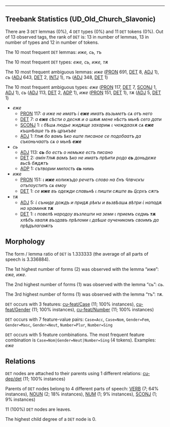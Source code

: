 

--------------------------------------------------------------------------------

## Treebank Statistics (UD_Old_Church_Slavonic)

There are 3 `DET` lemmas (0%), 4 `DET` types (0%) and 11 `DET` tokens (0%).
Out of 13 observed tags, the rank of `DET` is: 13 in number of lemmas, 13 in number of types and 12 in number of tokens.

The 10 most frequent `DET` lemmas: <em>иже, сь, тъ</em>

The 10 most frequent `DET` types:  <em>еже, сь, иже, тѫ</em>

The 10 most frequent ambiguous lemmas: <em>иже</em> ([PRON]() 691, [DET]() 8, [ADJ]() 1), <em>сь</em> ([ADJ]() 643, [DET]() 2, [INTJ]() 1), <em>тъ</em> ([ADJ]() 348, [DET]() 1)

The 10 most frequent ambiguous types:  <em>еже</em> ([PRON]() 117, [DET]() 7, [SCONJ]() 1, [ADJ]() 1), <em>сь</em> ([ADJ]() 113, [DET]() 2, [ADP]() 1), <em>иже</em> ([PRON]() 151, [DET]() 1), <em>тѫ</em> ([ADJ]() 5, [DET]() 1)


* <em>еже</em>
  * [PRON]() 117: <em>а иже не иматъ ꙇ҅ <b>еже</b> иматъ възьметъ сѧ отъ него</em>
  * [DET]() 7: <em>а <b>еже</b> сѣсти о деснѫ и о шѫѭ мене нѣстъ мьнѣ сего дати</em>
  * [SCONJ]() 1: <em>ꙇ бѣшѧ людье жидѫще захариѩ ꙇ чюждаахѫ сѧ <b>еже</b> къшнѣаше тъ въ цръкъве</em>
  * [ADJ]() 1: <em>г҃лѭ бо вамъ ѣко еште писаное се подобаатъ да съконьчаатъ сѧ о мьнѣ <b>еже</b></em>
* <em>сь</em>
  * [ADJ]() 113: <em><b>сь</b> бо естъ о немьже естъ писано</em>
  * [DET]() 2: <em>амін г҃лѭ вамъ ѣко не иматъ прѣити родо <b>сь</b> доньдеже вьсѣ бѫдѫтъ</em>
  * [ADP]() 1: <em>сътвории милость <b>сь</b> нимь</em>
* <em>иже</em>
  * [PRON]() 151: <em>ꙇ <b>иже</b> колижъдо речетъ слово на с҃нъ ч҃лвчскꙑ отъпоуститъ сѧ емоу</em>
  * [DET]() 1: <em>се <b>иже</b> въ одежди славьнѣ ꙇ пишти сѫште вь ц҃срхъ сѫтъ</em>
* <em>тѫ</em>
  * [ADJ]() 5: <em>ꙇ҅ съниде дождъ и придѫ рѣкꙑ и вьзвѣашѧ вѣтри ꙇ҅ нападѫ на храминѫ <b>тѫ</b></em>
  * [DET]() 1: <em>ꙇ повелѣ народоу възлешти на земи ꙇ приемъ седмь <b>тѫ</b> хлѣбъ хвалѫ въздавъ прѣломи ꙇ даѣше оученикомъ своимъ да прѣдълагаѭтъ</em>

## Morphology

The form / lemma ratio of `DET` is 1.333333 (the average of all parts of speech is 3.336884).

The 1st highest number of forms (2) was observed with the lemma “иже”: <em>еже, иже</em>.

The 2nd highest number of forms (1) was observed with the lemma “сь”: <em>сь</em>.

The 3rd highest number of forms (1) was observed with the lemma “тъ”: <em>тѫ</em>.

`DET` occurs with 3 features: [cu-feat/Case]() (11; 100% instances), [cu-feat/Gender]() (11; 100% instances), [cu-feat/Number]() (11; 100% instances)

`DET` occurs with 7 feature-value pairs: `Case=Acc`, `Case=Nom`, `Gender=Fem`, `Gender=Masc`, `Gender=Neut`, `Number=Plur`, `Number=Sing`

`DET` occurs with 5 feature combinations.
The most frequent feature combination is `Case=Nom|Gender=Neut|Number=Sing` (4 tokens).
Examples: <em>еже</em>


## Relations

`DET` nodes are attached to their parents using 1 different relations: [cu-dep/det]() (11; 100% instances)

Parents of `DET` nodes belong to 4 different parts of speech: [VERB]() (7; 64% instances), [NOUN]() (2; 18% instances), [NUM]() (1; 9% instances), [SCONJ]() (1; 9% instances)

11 (100%) `DET` nodes are leaves.

The highest child degree of a `DET` node is 0.

